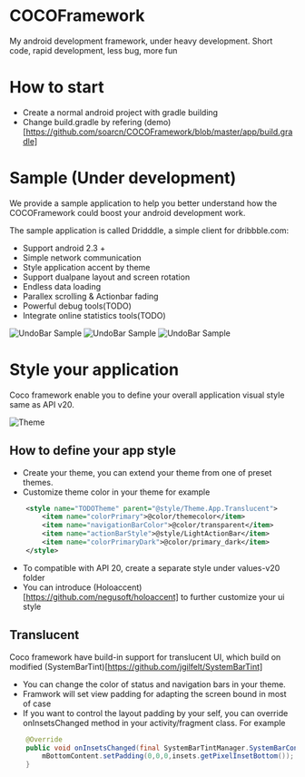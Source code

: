 COCOFramework
=============

My android development framework, under heavy development.
Short code, rapid development, less bug, more fun


How to start
=============

- Create a normal android project with gradle building
- Change build.gradle by refering (demo)[https://github.com/soarcn/COCOFramework/blob/master/app/build.gradle]


Sample (Under development)
===========

We provide a sample application to help you better understand how the COCOFramework could boost your android development work.

The sample application is called Dridddle, a simple client for dribbble.com:

- Support android 2.3 +
- Simple network communication
- Style application accent by theme
- Support dualpane layout and screen rotation
- Endless data loading
- Parallex scrolling & Actionbar fading
- Powerful debug tools(TODO)
- Integrate online statistics tools(TODO)

![UndoBar Sample](https://raw.githubusercontent.com/soarcn/COCOFramework/master/arts/lands.png)
![UndoBar Sample](https://raw.githubusercontent.com/soarcn/COCOFramework/master/arts/port1.png)
![UndoBar Sample](https://raw.githubusercontent.com/soarcn/COCOFramework/master/arts/port2.png)

Style your application
============

Coco framework enable you to define your overall application visual style same as API v20.

![Theme](http://developer.android.com/preview/material/images/ThemeColors.png)

How to define your app style
---------

- Create your theme, you can extend your theme from one of preset themes.
- Customize theme color in your theme for example
```xml
    <style name="TODOTheme" parent="@style/Theme.App.Translucent">
        <item name="colorPrimary">@color/themecolor</item>
        <item name="navigationBarColor">@color/transparent</item>
        <item name="actionBarStyle">@style/LightActionBar</item>
        <item name="colorPrimaryDark">@color/primary_dark</item>
    </style>
```
- To compatible with API 20, create a separate style under values-v20 folder
- You can introduce (Holoaccent)[https://github.com/negusoft/holoaccent] to further customize your ui style


Translucent
----------

Coco framework have build-in support for translucent UI, which build on modified (SystemBarTint)[https://github.com/jgilfelt/SystemBarTint]

- You can change the color of status and navigation bars in your theme.
- Framwork will set view padding for adapting the screen bound in most of case
- If you want to control the layout padding by your self, you can override onInsetsChanged method in your activity/fragment class. For example
```java
    @Override
    public void onInsetsChanged(final SystemBarTintManager.SystemBarConfig insets) {
        mBottomContent.setPadding(0,0,0,insets.getPixelInsetBottom());
    }
```
